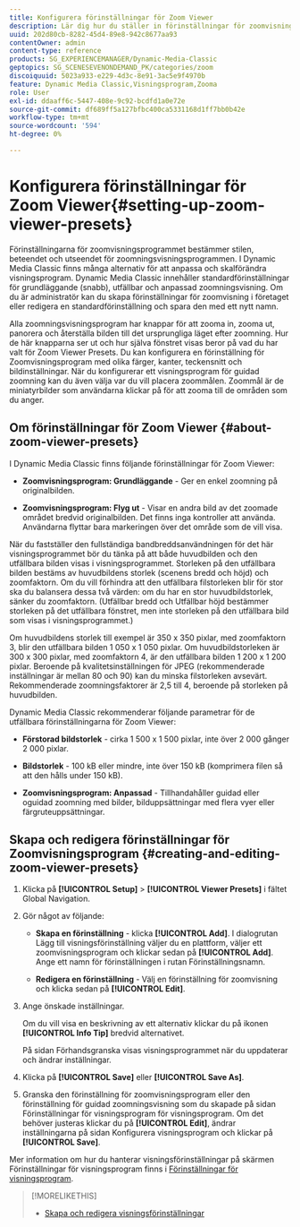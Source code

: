 ```yaml
---
title: Konfigurera förinställningar för Zoom Viewer
description: Lär dig hur du ställer in förinställningar för zoomvisningsprogrammet.
uuid: 202d80cb-8282-45d4-89e8-942c8677aa93
contentOwner: admin
content-type: reference
products: SG_EXPERIENCEMANAGER/Dynamic-Media-Classic
geptopics: SG_SCENESEVENONDEMAND_PK/categories/zoom
discoiquuid: 5023a933-e229-4d3c-8e91-3ac5e9f4970b
feature: Dynamic Media Classic,Visningsprogram,Zooma
role: User
exl-id: ddaaff6c-5447-408e-9c92-bcdfd1a0e72e
source-git-commit: df689ff5a127bfbc400ca5331168d1ff7bb0b42e
workflow-type: tm+mt
source-wordcount: '594'
ht-degree: 0%

---
```


# Konfigurera förinställningar för Zoom Viewer{#setting-up-zoom-viewer-presets}

Förinställningarna för zoomvisningsprogrammet bestämmer stilen, beteendet och utseendet för zoomningsvisningsprogrammen. I Dynamic Media Classic finns många alternativ för att anpassa och skalförändra visningsprogram. Dynamic Media Classic innehåller standardförinställningar för grundläggande (snabb), utfällbar och anpassad zoomningsvisning. Om du är administratör kan du skapa förinställningar för zoomvisning i företaget eller redigera en standardförinställning och spara den med ett nytt namn.

Alla zoomningsvisningsprogram har knappar för att zooma in, zooma ut, panorera och återställa bilden till det ursprungliga läget efter zoomning. Hur de här knapparna ser ut och hur själva fönstret visas beror på vad du har valt för Zoom Viewer Presets. Du kan konfigurera en förinställning för Zoomvisningsprogram med olika färger, kanter, teckensnitt och bildinställningar. När du konfigurerar ett visningsprogram för guidad zoomning kan du även välja var du vill placera zoommålen. Zoommål är de miniatyrbilder som användarna klickar på för att zooma till de områden som du anger.

## Om förinställningar för Zoom Viewer {#about-zoom-viewer-presets}

I Dynamic Media Classic finns följande förinställningar för Zoom Viewer:

* **Zoomvisningsprogram: Grundläggande**  - Ger en enkel zoomning på originalbilden.

* **Zoomvisningsprogram: Flyg ut**  - Visar en andra bild av det zoomade området bredvid originalbilden. Det finns inga kontroller att använda. Användarna flyttar bara markeringen över det område som de vill visa.

När du fastställer den fullständiga bandbreddsanvändningen för det här visningsprogrammet bör du tänka på att både huvudbilden och den utfällbara bilden visas i visningsprogrammet. Storleken på den utfällbara bilden bestäms av huvudbildens storlek (scenens bredd och höjd) och zoomfaktorn. Om du vill förhindra att den utfällbara filstorleken blir för stor ska du balansera dessa två värden: om du har en stor huvudbildstorlek, sänker du zoomfaktorn. (Utfällbar bredd och Utfällbar höjd bestämmer storleken på det utfällbara fönstret, men inte storleken på den utfällbara bild som visas i visningsprogrammet.)

Om huvudbildens storlek till exempel är 350 x 350 pixlar, med zoomfaktorn 3, blir den utfällbara bilden 1 050 x 1 050 pixlar. Om huvudbildstorleken är 300 x 300 pixlar, med zoomfaktorn 4, är den utfällbara bilden 1 200 x 1 200 pixlar. Beroende på kvalitetsinställningen för JPEG (rekommenderade inställningar är mellan 80 och 90) kan du minska filstorleken avsevärt. Rekommenderade zoomningsfaktorer är 2,5 till 4, beroende på storleken på huvudbilden.

Dynamic Media Classic rekommenderar följande parametrar för de utfällbara förinställningarna för Zoom Viewer:

* **Förstorad bildstorlek**  - cirka 1 500 x 1 500 pixlar, inte över 2 000 gånger 2 000 pixlar.

* **Bildstorlek**  - 100 kB eller mindre, inte över 150 kB (komprimera filen så att den hålls under 150 kB).

* **Zoomvisningsprogram: Anpassad**  - Tillhandahåller guidad eller oguidad zoomning med bilder, bilduppsättningar med flera vyer eller färgruteuppsättningar.

## Skapa och redigera förinställningar för Zoomvisningsprogram {#creating-and-editing-zoom-viewer-presets}

1. Klicka på **[!UICONTROL Setup]** > **[!UICONTROL Viewer Presets]** i fältet Global Navigation.
1. Gör något av följande:

   * **Skapa en förinställning**  - klicka  **[!UICONTROL Add]**. I dialogrutan Lägg till visningsförinställning väljer du en plattform, väljer ett zoomvisningsprogram och klickar sedan på **[!UICONTROL Add]**. Ange ett namn för förinställningen i rutan Förinställningsnamn.

   * **Redigera en förinställning**  - Välj en förinställning för zoomvisning och klicka sedan på  **[!UICONTROL Edit]**.

1. Ange önskade inställningar.

   Om du vill visa en beskrivning av ett alternativ klickar du på ikonen **[!UICONTROL Info Tip]** bredvid alternativet.

   På sidan Förhandsgranska visas visningsprogrammet när du uppdaterar och ändrar inställningar.

1. Klicka på **[!UICONTROL Save]** eller **[!UICONTROL Save As]**.
1. Granska den förinställning för zoomvisningsprogram eller den förinställning för guidad zoomningsvisning som du skapade på sidan Förinställningar för visningsprogram för visningsprogram. Om det behöver justeras klickar du på **[!UICONTROL Edit]**, ändrar inställningarna på sidan Konfigurera visningsprogram och klickar på ****[!UICONTROL Save]****.

Mer information om hur du hanterar visningsförinställningar på skärmen Förinställningar för visningsprogram finns i [Förinställningar för visningsprogram](application-setup.md#viewer_presets).

>[!MORELIKETHIS]
>
>* [Skapa och redigera visningsförinställningar](application-setup.md#adding_and_editing_viewer_presets)

